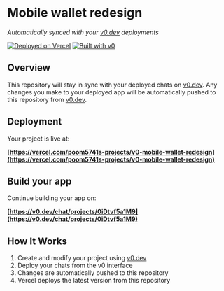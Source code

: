 # Mobile wallet redesign

*Automatically synced with your [v0.dev](https://v0.dev) deployments*

[![Deployed on Vercel](https://img.shields.io/badge/Deployed%20on-Vercel-black?style=for-the-badge&logo=vercel)](https://vercel.com/poom5741s-projects/v0-mobile-wallet-redesign)
[![Built with v0](https://img.shields.io/badge/Built%20with-v0.dev-black?style=for-the-badge)](https://v0.dev/chat/projects/0iDtvf5a1M9)

## Overview

This repository will stay in sync with your deployed chats on [v0.dev](https://v0.dev).
Any changes you make to your deployed app will be automatically pushed to this repository from [v0.dev](https://v0.dev).

## Deployment

Your project is live at:

**[https://vercel.com/poom5741s-projects/v0-mobile-wallet-redesign](https://vercel.com/poom5741s-projects/v0-mobile-wallet-redesign)**

## Build your app

Continue building your app on:

**[https://v0.dev/chat/projects/0iDtvf5a1M9](https://v0.dev/chat/projects/0iDtvf5a1M9)**

## How It Works

1. Create and modify your project using [v0.dev](https://v0.dev)
2. Deploy your chats from the v0 interface
3. Changes are automatically pushed to this repository
4. Vercel deploys the latest version from this repository